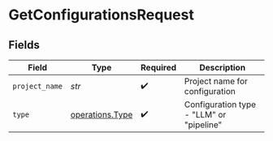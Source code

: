# GetConfigurationsRequest


## Fields

| Field                                              | Type                                               | Required                                           | Description                                        |
| -------------------------------------------------- | -------------------------------------------------- | -------------------------------------------------- | -------------------------------------------------- |
| `project_name`                                     | *str*                                              | :heavy_check_mark:                                 | Project name for configuration                     |
| `type`                                             | [operations.Type](../../models/operations/type.md) | :heavy_check_mark:                                 | Configuration type - "LLM" or "pipeline"           |
